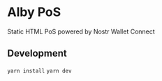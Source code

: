 # Alby PoS

Static HTML PoS powered by Nostr Wallet Connect

## Development

`yarn install`
`yarn dev`
